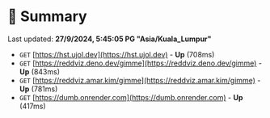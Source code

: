 # 📖 Summary
Last updated: **27/9/2024, 5:45:05 PG "Asia/Kuala_Lumpur"**

- `GET` [https://hst.ujol.dev](https://hst.ujol.dev) - **Up** (708ms)
- `GET` [https://reddviz.deno.dev/gimme](https://reddviz.deno.dev/gimme) - **Up** (843ms)
- `GET` [https://reddviz.amar.kim/gimme](https://reddviz.amar.kim/gimme) - **Up** (781ms)
- `GET` [https://dumb.onrender.com](https://dumb.onrender.com) - **Up** (417ms)
